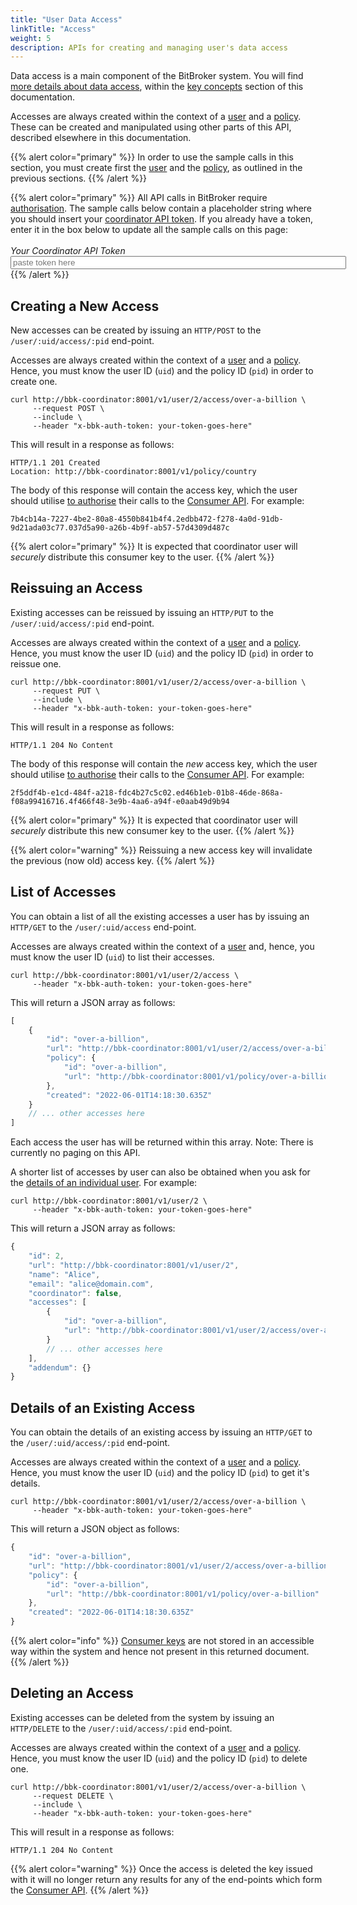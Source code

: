 ```yaml
---
title: "User Data Access"
linkTitle: "Access"
weight: 5
description: APIs for creating and managing user's data access
---
```


Data access is a main component of the BitBroker system. You will find [more details about data access](/docs/concepts/access/), within the [key concepts](/docs/concepts/) section of this documentation.

Accesses are always created within the context of a [user](/docs/concepts/users/) and a [policy](/docs/concepts/policy/). These can be created and manipulated using other parts of this API, described elsewhere in this documentation.

{{% alert color="primary" %}}
In order to use the sample calls in this section, you must create first the [user](/docs/coordinator/user/#creating-a-new-user) and the [policy](/docs/coordinator/policy/#creating-a-new-policy), as outlined in the previous sections.
{{% /alert %}}

{{% alert color="primary" %}}
All API calls in BitBroker require [authorisation](/docs/api-principles/authorisation/). The sample calls below contain a placeholder string where you should insert your [coordinator API token](/docs/api-principles/authorisation/#obtaining-a-coordinator-key). If you already have a token, enter it in the box below to update all the sample calls on this page:<br/><br/>_Your Coordinator API Token_<br/><input class="code-replace" data-item="your-token-goes-here" type="text" size="64" placeholder="paste token here">
{{% /alert %}}

## Creating a New Access

New accesses can be created by issuing an `HTTP/POST` to the `/user/:uid/access/:pid` end-point.

Accesses are always created within the context of a [user](/docs/concepts/users/) and a [policy](/docs/concepts/policy/). Hence, you must know the user ID (`uid`) and the policy ID (`pid`) in order to create one.

```shell
curl http://bbk-coordinator:8001/v1/user/2/access/over-a-billion \
     --request POST \
     --include \
     --header "x-bbk-auth-token: your-token-goes-here"
```

This will result in a response as follows:

```
HTTP/1.1 201 Created
Location: http://bbk-coordinator:8001/v1/policy/country
```

The body of this response will contain the access key, which the user should utilise [to authorise](/docs/api-principles/authorisation/) their calls to the [Consumer API](/docs/consumer/). For example:

```
7b4cb14a-7227-4be2-80a8-4550b841b4f4.2edbb472-f278-4a0d-91db-9d21ada03c77.037d5a90-a26b-4b9f-ab57-57d4309d487c
```

{{% alert color="primary" %}}
It is expected that coordinator user will _securely_ distribute this consumer key to the user.
{{% /alert %}}

## Reissuing an Access

Existing accesses can be reissued by issuing an `HTTP/PUT` to the `/user/:uid/access/:pid` end-point.

Accesses are always created within the context of a [user](/docs/concepts/users/) and a [policy](/docs/concepts/policy/). Hence, you must know the user ID (`uid`) and the policy ID (`pid`) in order to reissue one.


```shell
curl http://bbk-coordinator:8001/v1/user/2/access/over-a-billion \
     --request PUT \
     --include \
     --header "x-bbk-auth-token: your-token-goes-here"
```

This will result in a response as follows:

```
HTTP/1.1 204 No Content
```

The body of this response will contain the _new_ access key, which the user should utilise [to authorise](/docs/api-principles/authorisation/) their calls to the [Consumer API](/docs/consumer/). For example:

```
2f5ddf4b-e1cd-484f-a218-fdc4b27c5c02.ed46b1eb-01b8-46de-868a-f08a99416716.4f466f48-3e9b-4aa6-a94f-e0aab49d9b94
```

{{% alert color="primary" %}}
It is expected that coordinator user will _securely_ distribute this new consumer key to the user.
{{% /alert %}}

{{% alert color="warning" %}}
Reissuing a new access key will invalidate the previous (now old) access key.
{{% /alert %}}

## List of Accesses

You can obtain a list of all the existing accesses a user has by issuing an `HTTP/GET` to the `/user/:uid/access` end-point.

Accesses are always created within the context of a [user](/docs/concepts/users/) and, hence, you must know the user ID (`uid`) to list their accesses.

```shell
curl http://bbk-coordinator:8001/v1/user/2/access \
     --header "x-bbk-auth-token: your-token-goes-here"
```

This will return a JSON array as follows:

```js
[
    {
        "id": "over-a-billion",
        "url": "http://bbk-coordinator:8001/v1/user/2/access/over-a-billion",
        "policy": {
            "id": "over-a-billion",
            "url": "http://bbk-coordinator:8001/v1/policy/over-a-billion"
        },
        "created": "2022-06-01T14:18:30.635Z"
    }
    // ... other accesses here
]
```

Each access the user has will be returned within this array. Note: There is currently no paging on this API.

A shorter list of accesses by user can also be obtained when you ask for the [details of an individual user](/docs/coordinator/user/#details-of-an-existing-user). For example:

```shell
curl http://bbk-coordinator:8001/v1/user/2 \
     --header "x-bbk-auth-token: your-token-goes-here"
```

This will return a JSON array as follows:

```js
{
    "id": 2,
    "url": "http://bbk-coordinator:8001/v1/user/2",
    "name": "Alice",
    "email": "alice@domain.com",
    "coordinator": false,
    "accesses": [
        {
            "id": "over-a-billion",
            "url": "http://bbk-coordinator:8001/v1/user/2/access/over-a-billion"
        }
        // ... other accesses here
    ],
    "addendum": {}
}
```

## Details of an Existing Access

You can obtain the details of an existing access by issuing an `HTTP/GET` to the `/user/:uid/access/:pid` end-point.

Accesses are always created within the context of a [user](/docs/concepts/users/) and a [policy](/docs/concepts/policy/). Hence, you must know the user ID (`uid`) and the policy ID (`pid`) to get it's details.

```shell
curl http://bbk-coordinator:8001/v1/user/2/access/over-a-billion \
     --header "x-bbk-auth-token: your-token-goes-here"
```

This will return a JSON object as follows:

```js
{
    "id": "over-a-billion",
    "url": "http://bbk-coordinator:8001/v1/user/2/access/over-a-billion",
    "policy": {
        "id": "over-a-billion",
        "url": "http://bbk-coordinator:8001/v1/policy/over-a-billion"
    },
    "created": "2022-06-01T14:18:30.635Z"
}
```

{{% alert color="info" %}}
[Consumer keys](/docs/api-principles/authorisation/#obtaining-a-consumer-key) are not stored in an accessible way within the system and hence not present in this returned document.
{{% /alert %}}

## Deleting an Access

Existing accesses can be deleted from the system by issuing an `HTTP/DELETE` to the `/user/:uid/access/:pid` end-point.

Accesses are always created within the context of a [user](/docs/concepts/users/) and a [policy](/docs/concepts/policy/). Hence, you must know the user ID (`uid`) and the policy ID (`pid`) to delete one.

```shell
curl http://bbk-coordinator:8001/v1/user/2/access/over-a-billion \
     --request DELETE \
     --include \
     --header "x-bbk-auth-token: your-token-goes-here"
```

This will result in a response as follows:

```
HTTP/1.1 204 No Content
```

{{% alert color="warning" %}}
Once the access is deleted the key issued with it will no longer return any results for any of the end-points which form the [Consumer API](/docs/consumer/).
{{% /alert %}}
